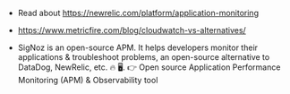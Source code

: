 * Read about https://newrelic.com/platform/application-monitoring
* https://www.metricfire.com/blog/cloudwatch-vs-alternatives/

* SigNoz is an open-source APM. It helps developers monitor their applications & troubleshoot problems, an open-source alternative to DataDog, NewRelic, etc. 🔥 🖥. 👉 Open source Application Performance Monitoring (APM) & Observability tool
